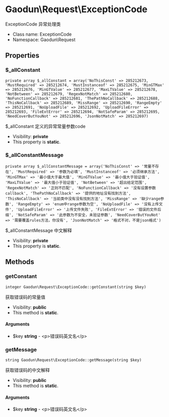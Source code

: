 Gaodun\Request\ExceptionCode
===============

ExceptionCode 异常处理类




* Class name: ExceptionCode
* Namespace: Gaodun\Request





Properties
----------


### $_allConstant

    private array $_allConstant = array('NoThisConst' => 285212673, 'MustRequired' => 285212674, 'MustInstanceof' => 285212675, 'MinGTMax' => 285212676, 'MinGTValue' => 285212677, 'MaxLTValue' => 285212678, 'NotBetween' => 285212679, 'RegexNotMatch' => 285212680, 'NoFunctionCallback' => 285212681, 'ThePathNoCallback' => 285212688, 'ThisNoCallback' => 285212689, 'MissRange' => 285212690, 'RangeEmpty' => 285212691, 'NoUploadFile' => 285212692, 'UploadFileError' => 285212693, 'FileExtError' => 285212694, 'NotSafeParam' => 285212695, 'NeedCoverButYouNot' => 285212696, 'JsonNotMatch' => 285212697)

$_allConstant 定义的异常常量参数code



* Visibility: **private**
* This property is **static**.


### $_allConstantMessage

    private array $_allConstantMessage = array('NoThisConst' => '常量不存在', 'MustRequired' => '参数为必填', 'MustInstanceof' => '必须继承方法', 'MinGTMax' => '最小值大于最大值', 'MinGTValue' => '最小值大于验证值', 'MaxLTValue' => '最大值小于验证值', 'NotBetween' => '超出给定范围', 'RegexNotMatch' => '正则不匹配', 'NoFunctionCallback' => '没有设置参数callback', 'ThePathNoCallback' => '提供的地址没有找到方法', 'ThisNoCallback' => '当前类中没有没有找到方法', 'MissRange' => '缺少range参数', 'RangeEmpty' => 'enum中range参数为空', 'NoUploadFile' => '没有上传文件', 'UploadFileError' => '上传文件失败', 'FileExtError' => '错误的文件后缀', 'NotSafeParam' => '此参数为不安全，未验证参数', 'NeedCoverButYouNot' => '需要覆盖rules方法，你没有', 'JsonNotMatch' => '格式不对，不是json格式')

$_allConstantMessage 中文解释



* Visibility: **private**
* This property is **static**.


Methods
-------


### getConstant

    integer Gaodun\Request\ExceptionCode::getConstant(string $key)

获取错误码的常量值



* Visibility: **public**
* This method is **static**.


#### Arguments
* $key **string** - &lt;p&gt;错误码英文名&lt;/p&gt;



### getMessage

    string Gaodun\Request\ExceptionCode::getMessage(string $key)

获取错误码的中文解释



* Visibility: **public**
* This method is **static**.


#### Arguments
* $key **string** - &lt;p&gt;错误码英文名&lt;/p&gt;


